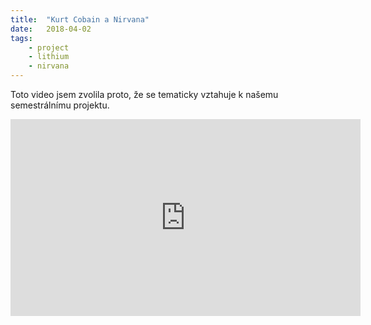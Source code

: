 ```yaml
---
title:  "Kurt Cobain a Nirvana"
date:   2018-04-02
tags: 
    - project
    - lithium
    - nirvana
---
```


Toto video jsem zvolila proto, že se tematicky vztahuje k našemu semestrálnímu projektu.

<iframe width="560" height="315" src="https://www.youtube.com/embed/pkcJEvMcnEg" frameborder="0" allow="autoplay; encrypted-media" allowfullscreen></iframe>
